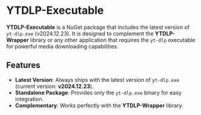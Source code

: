 # YTDLP-Executable  

**YTDLP-Executable** is a NuGet package that includes the latest version of `yt-dlp.exe` (v2024.12.23). It is designed to complement the **YTDLP-Wrapper** library or any other application that requires the `yt-dlp` executable for powerful media downloading capabilities.  

## Features  
- **Latest Version**: Always ships with the latest version of `yt-dlp.exe` (current version: **v2024.12.23**).  
- **Standalone Package**: Provides only the `yt-dlp.exe` binary for easy integration.  
- **Complementary**: Works perfectly with the **YTDLP-Wrapper** library.  
